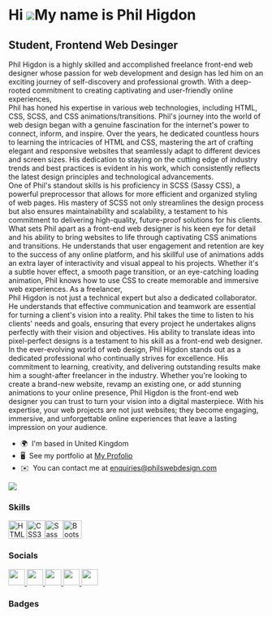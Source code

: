 Hi ![](https://user-images.githubusercontent.com/18350557/176309783-0785949b-9127-417c-8b55-ab5a4333674e.gif)My name is Phil Higdon
===================================================================================================================================

Student, Frontend Web Desinger
------------------------------

Phil Higdon is a highly skilled and accomplished freelance front-end web designer whose passion for web development and design has led him on an exciting journey of self-discovery and professional growth. With a deep-rooted commitment to creating captivating and user-friendly online experiences,
<br>
Phil has honed his expertise in various web technologies, including HTML, CSS, SCSS, and CSS animations/transitions. Phil's journey into the world of web design began with a genuine fascination for the internet's power to connect, inform, and inspire. Over the years, he dedicated countless hours to learning the intricacies of HTML and CSS, mastering the art of crafting elegant and responsive websites that seamlessly adapt to different devices and screen sizes. His dedication to staying on the cutting edge of industry trends and best practices is evident in his work, which consistently reflects the latest design principles and technological advancements.
<br>
One of Phil's standout skills is his proficiency in SCSS (Sassy CSS), a powerful preprocessor that allows for more efficient and organized styling of web pages. His mastery of SCSS not only streamlines the design process but also ensures maintainability and scalability, a testament to his commitment to delivering high-quality, future-proof solutions for his clients.
<br>
What sets Phil apart as a front-end web designer is his keen eye for detail and his ability to bring websites to life through captivating CSS animations and transitions. He understands that user engagement and retention are key to the success of any online platform, and his skillful use of animations adds an extra layer of interactivity and visual appeal to his projects. Whether it's a subtle hover effect, a smooth page transition, or an eye-catching loading animation, Phil knows how to use CSS to create memorable and immersive web experiences. As a freelancer, 
<br>
Phil Higdon is not just a technical expert but also a dedicated collaborator. He understands that effective communication and teamwork are essential for turning a client's vision into a reality. Phil takes the time to listen to his clients' needs and goals, ensuring that every project he undertakes aligns perfectly with their vision and objectives. His ability to translate ideas into pixel-perfect designs is a testament to his skill as a front-end web designer. 
<br>
In the ever-evolving world of web design, Phil Higdon stands out as a dedicated professional who continually strives for excellence. His commitment to learning, creativity, and delivering outstanding results make him a sought-after freelancer in the industry. Whether you're looking to create a brand-new website, revamp an existing one, or add stunning animations to your online presence, Phil Higdon is the front-end web designer you can trust to turn your vision into a digital masterpiece. With his expertise, your web projects are not just websites; they become engaging, immersive, and unforgettable online experiences that leave a lasting impression on your audience.

* 🌍  I'm based in United Kingdom
* 🖥️  See my portfolio at [My Profolio](http://phils-portfolio.co.uk/)
* ✉️  You can contact me at [enquiries@philswebdesign.com](mailto:enquiries@philswebdesign.com)

<a href="https://www.x.com/philswebdesign" target="_blank" rel="noreferrer"><img
src="https://img.shields.io/twitter/follow/philswebdesign?logo=twitter&style=for-the-badge&color=0891b2&labelColor=1c1917"
/></a>

### Skills


<p align="left">
<a href="https://developer.mozilla.org/en-US/docs/Glossary/HTML5" target="_blank" rel="noreferrer"><img src="https://raw.githubusercontent.com/danielcranney/readme-generator/main/public/icons/skills/html5-colored.svg" width="36" height="36" alt="HTML5" /></a><a href="https://www.w3.org/TR/CSS/#css" target="_blank" rel="noreferrer"><img src="https://raw.githubusercontent.com/danielcranney/readme-generator/main/public/icons/skills/css3-colored.svg" width="36" height="36" alt="CSS3" /></a><a href="https://sass-lang.com/" target="_blank" rel="noreferrer"><img src="https://raw.githubusercontent.com/danielcranney/readme-generator/main/public/icons/skills/sass-colored.svg" width="36" height="36" alt="Sass" /></a><a href="https://getbootstrap.com/" target="_blank" rel="noreferrer"><img src="https://raw.githubusercontent.com/danielcranney/readme-generator/main/public/icons/skills/bootstrap-colored.svg" width="36" height="36" alt="Bootstrap" /></a>
</p>


### Socials

<p align="left"> <a href="https://www.github.com/philh4420" target="_blank" rel="noreferrer"> <picture> <source media="(prefers-color-scheme: dark)" srcset="https://raw.githubusercontent.com/danielcranney/readme-generator/main/public/icons/socials/github-dark.svg" /> <source media="(prefers-color-scheme: light)" srcset="https://raw.githubusercontent.com/danielcranney/readme-generator/main/public/icons/socials/github.svg" /> <img src="https://raw.githubusercontent.com/danielcranney/readme-generator/main/public/icons/socials/github.svg" width="32" height="32" /> </picture> </a> <a href="http://www.instagram.com/philswebdesign" target="_blank" rel="noreferrer"> <picture> <source media="(prefers-color-scheme: dark)" srcset="undefined" /> <source media="(prefers-color-scheme: light)" srcset="https://raw.githubusercontent.com/danielcranney/readme-generator/main/public/icons/socials/instagram.svg" /> <img src="https://raw.githubusercontent.com/danielcranney/readme-generator/main/public/icons/socials/instagram.svg" width="32" height="32" /> </picture> </a> <a href="https://www.linkedin.com/in/philhigdon/" target="_blank" rel="noreferrer"> <picture> <source media="(prefers-color-scheme: dark)" srcset="https://raw.githubusercontent.com/danielcranney/readme-generator/main/public/icons/socials/linkedin-dark.svg" /> <source media="(prefers-color-scheme: light)" srcset="https://raw.githubusercontent.com/danielcranney/readme-generator/main/public/icons/socials/linkedin.svg" /> <img src="https://raw.githubusercontent.com/danielcranney/readme-generator/main/public/icons/socials/linkedin.svg" width="32" height="32" /> </picture> </a> <a href="https://www.x.com/philswebdesign" target="_blank" rel="noreferrer"> <picture> <source media="(prefers-color-scheme: dark)" srcset="https://raw.githubusercontent.com/danielcranney/readme-generator/main/public/icons/socials/twitter-dark.svg" /> <source media="(prefers-color-scheme: light)" srcset="https://raw.githubusercontent.com/danielcranney/readme-generator/main/public/icons/socials/twitter.svg" /> <img src="https://raw.githubusercontent.com/danielcranney/readme-generator/main/public/icons/socials/twitter.svg" width="32" height="32" /> </picture> </a> <a href="https://www.youtube.com/@philswebdesign" target="_blank" rel="noreferrer"> <picture> <source media="(prefers-color-scheme: dark)" srcset="undefined" /> <source media="(prefers-color-scheme: light)" srcset="https://raw.githubusercontent.com/danielcranney/readme-generator/main/public/icons/socials/youtube.svg" /> <img src="https://raw.githubusercontent.com/danielcranney/readme-generator/main/public/icons/socials/youtube.svg" width="32" height="32" /> </picture> </a></p>

### Badges
